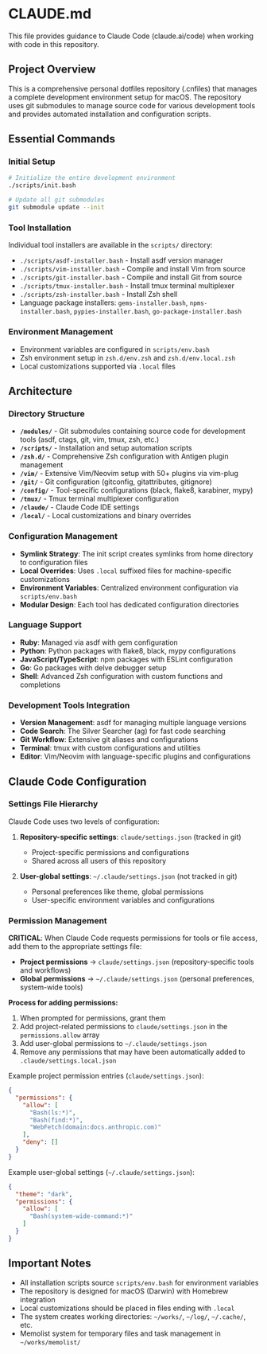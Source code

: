 # CLAUDE.md

This file provides guidance to Claude Code (claude.ai/code) when working with code in this repository.

## Project Overview

This is a comprehensive personal dotfiles repository (.cnfiles) that manages a complete development environment setup for macOS. The repository uses git submodules to manage source code for various development tools and provides automated installation and configuration scripts.

## Essential Commands

### Initial Setup
```bash
# Initialize the entire development environment
./scripts/init.bash

# Update all git submodules
git submodule update --init
```

### Tool Installation
Individual tool installers are available in the `scripts/` directory:
- `./scripts/asdf-installer.bash` - Install asdf version manager
- `./scripts/vim-installer.bash` - Compile and install Vim from source
- `./scripts/git-installer.bash` - Compile and install Git from source
- `./scripts/tmux-installer.bash` - Install tmux terminal multiplexer
- `./scripts/zsh-installer.bash` - Install Zsh shell
- Language package installers: `gems-installer.bash`, `npms-installer.bash`, `pypies-installer.bash`, `go-package-installer.bash`

### Environment Management
- Environment variables are configured in `scripts/env.bash`
- Zsh environment setup in `zsh.d/env.zsh` and `zsh.d/env.local.zsh`
- Local customizations supported via `.local` files

## Architecture

### Directory Structure
- **`/modules/`** - Git submodules containing source code for development tools (asdf, ctags, git, vim, tmux, zsh, etc.)
- **`/scripts/`** - Installation and setup automation scripts
- **`/zsh.d/`** - Comprehensive Zsh configuration with Antigen plugin management
- **`/vim/`** - Extensive Vim/Neovim setup with 50+ plugins via vim-plug
- **`/git/`** - Git configuration (gitconfig, gitattributes, gitignore)
- **`/config/`** - Tool-specific configurations (black, flake8, karabiner, mypy)
- **`/tmux/`** - Tmux terminal multiplexer configuration
- **`/claude/`** - Claude Code IDE settings
- **`/local/`** - Local customizations and binary overrides

### Configuration Management
- **Symlink Strategy**: The init script creates symlinks from home directory to configuration files
- **Local Overrides**: Uses `.local` suffixed files for machine-specific customizations
- **Environment Variables**: Centralized environment configuration via `scripts/env.bash`
- **Modular Design**: Each tool has dedicated configuration directories

### Language Support
- **Ruby**: Managed via asdf with gem configuration
- **Python**: Python packages with flake8, black, mypy configurations
- **JavaScript/TypeScript**: npm packages with ESLint configuration
- **Go**: Go packages with delve debugger setup
- **Shell**: Advanced Zsh configuration with custom functions and completions

### Development Tools Integration
- **Version Management**: asdf for managing multiple language versions
- **Code Search**: The Silver Searcher (ag) for fast code searching
- **Git Workflow**: Extensive git aliases and configurations
- **Terminal**: tmux with custom configurations and utilities
- **Editor**: Vim/Neovim with language-specific plugins and configurations

## Claude Code Configuration

### Settings File Hierarchy
Claude Code uses two levels of configuration:

1. **Repository-specific settings**: `claude/settings.json` (tracked in git)
   - Project-specific permissions and configurations
   - Shared across all users of this repository

2. **User-global settings**: `~/.claude/settings.json` (not tracked in git)
   - Personal preferences like theme, global permissions
   - User-specific environment variables and configurations

### Permission Management
**CRITICAL**: When Claude Code requests permissions for tools or file access, add them to the appropriate settings file:

- **Project permissions** → `claude/settings.json` (repository-specific tools and workflows)
- **Global permissions** → `~/.claude/settings.json` (personal preferences, system-wide tools)

**Process for adding permissions:**
1. When prompted for permissions, grant them
2. Add project-related permissions to `claude/settings.json` in the `permissions.allow` array
3. Add user-global permissions to `~/.claude/settings.json`
4. Remove any permissions that may have been automatically added to `.claude/settings.local.json`

Example project permission entries (`claude/settings.json`):
```json
{
  "permissions": {
    "allow": [
      "Bash(ls:*)",
      "Bash(find:*)",
      "WebFetch(domain:docs.anthropic.com)"
    ],
    "deny": []
  }
}
```

Example user-global settings (`~/.claude/settings.json`):
```json
{
  "theme": "dark",
  "permissions": {
    "allow": [
      "Bash(system-wide-command:*)"
    ]
  }
}
```

## Important Notes

- All installation scripts source `scripts/env.bash` for environment variables
- The repository is designed for macOS (Darwin) with Homebrew integration
- Local customizations should be placed in files ending with `.local`
- The system creates working directories: `~/works/`, `~/log/`, `~/.cache/`, etc.
- Memolist system for temporary files and task management in `~/works/memolist/`
